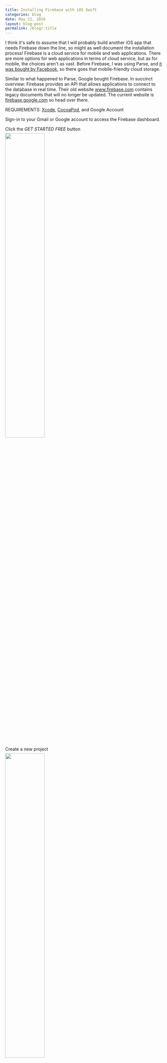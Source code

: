 ```yaml
---
title: Installing Firebase with iOS Swift
categories: blog
date: May 22, 2016
layout: blog-post
permalink: /blog/:title
---
```


I think it's safe to assume that I will probably build another iOS app that needs Firebase down the line, so might as well document the installation process! Firebase is a cloud service for mobile and web applications. There are more options for web applications in terms of cloud service, but as for mobile, the choices aren't as vast. Before Firebase, I was using Parse, and <a href="http://techcrunch.com/2013/04/25/facebook-parse/">it was bought by Facebook</a>, so there goes that mobile-friendly cloud storage. 

Similar to what happened to Parse, Google bought Firebase. In succinct overview: Firebase provides an API that allows applications to connect to the database in real time. Their old website <a href="http://www.firebase.com">www.firebase.com</a> contains legacy documents that will no longer be updated. The current website is <a href="http://firebase.google.com/">firebase.google.com</a> so head over there. 

REQUIREMENTS: <a href="https://developer.apple.com/xcode/download/">Xcode</a>, <a href="https://guides.cocoapods.org/using/getting-started.html">CocoaPod</a>, and Google Account

Sign-in to your Gmail or Google account to access the Firebase dashboard.

Click the <em>GET STARTED FREE</em> button
<img width="50%" style="display: block; margin-top: 5px" src="/assets/blogassets/052216/052216-00.png" />

Create a new project
<img width="50%" style="display: block; margin-top: 5px" src="/assets/blogassets/052216/052216-01.png" />

Enter your project name and country region
<img width="50%" style="display: block; margin-top: 5px" src="/assets/blogassets/052216/052216-02.png" />

The next page will bring you to your project dashboard--click the iOS option
<img width="50%" style="display: block; margin-top: 5px" src="/assets/blogassets/052216/052216-03.png" />

We will minimize the Google window for now, and move over to a new project in Xcode. So fire up Xcode and start a new Xcode project in Swift. We want a single view application. After hitting next, you should see this window. Fill out your product name, organization name, and organization identifier.
<img width="70%" style="display: block; margin-top: 5px" src="/assets/blogassets/052216/052216-08.png" />

Access your bundle identifier.
<img width="90%" style="display: block; margin-top: 5px" src="/assets/blogassets/052216/052216-09.png" />

Your bundle identifier will default to a combined version of your organization identifier and product name joined together by a period. You can change your bundle identifier too. I changed mine to <em>testapplication</em>.
<img width="70%" style="display: block; margin-top: 5px" src="/assets/blogassets/052216/052216-10.png" />  

Open up your browser window again, and it is now asking you to enter your bundle identifier. Copy the bundle identifer from  your Xcode project here.
<img width="50%" style="display: block; margin-top: 5px" src="/assets/blogassets/052216/052216-04.png" />  

At this step, Google automatically downloads a GoogleService-info.plist for us. A plist is a structured text file that has our Firebase configurations. If you look into our Xcode project, we also have our local plist (Information Property List Files). To read more about plist, visit the <a href="https://developer.apple.com/library/ios/documentation/General/Reference/InfoPlistKeyReference/Articles/AboutInformationPropertyListFiles.html">Apple Documentation</a>.
<img width="50%" style="display: block; margin-top: 5px" src="/assets/blogassets/052216/052216-05.png" />  

Let's go back to our Xcode project and add the plist into our project folder. Go to your Downloads directory and highlight GoogleService-info.plist. Drag this item into your project directory-- not under the blue but under the yellow folder like so. 
<img width="90%" style="display: block; margin-top: 5px" src="/assets/blogassets/052216/052216-11.png" />  

We're almost there! Head back to the browser to finish up the rest of the requirements. The window displays information about installing Firebase with CocoaPod. Alright, here is where <em>things</em> may break. Let's go!
<img width="90%" style="display: block; margin-top: 5px" src="/assets/blogassets/052216/052216-06.png" />  

Time to head over to our terminal. Go to your Xcode project's root directory. 
<img width="90%" style="display: block; margin-top: 5px" src="/assets/blogassets/052216/052216-13.png" />  

Alright, it's time to initiate our pod. Enter this command:

{% highlight bash %}
	$ pod init
{% endhighlight %}

This will create a Podfile. Open up the Podfile and add Firebase:

{% highlight python %}
platform :ios, '9.0'

# Add the correct file path to your Xcode project
xcodeproj '/folder/folder/yourproject.xcodeproj'

target 'yourprojectTests' do
	use_frameworks!
	    
	pod 'Firebase'

	target 'yourprojectTests' do
	   inherit! :search_paths
	   # Pods for testing
	end

	target 'yourprojectTests' do
	   inherit! :search_paths
	   # Pods for testing
	end
end
{% endhighlight %}

Completely close your Xcode project so hit <strong>cmd</strong> + <strong>q</strong>. Now, at your terminal install the pod:

{% highlight bash %}
	$ pod install
{% endhighlight %}

In your root directory you should see a new item <strong>"yourprojectname".xcworkspace</strong>. Open that file and you're back at Xcode again, but this time around you now have Firebase installed.</p>
<img width="90%" style="display: block; margin-top: 5px" src="/assets/blogassets/052216/052216-14.png" />  

Before we import Firebase into any class files, let's clean and build our project. To clean: hold <strong>cmd</strong> + <strong>shift</strong> then click <strong>k</strong>. Great, it's clean, now onto the build: hold <strong>cmd</strong> and click <strong>b</strong>. Under your project folder, pop over to <strong>AppDelegate.swift</strong>. Below UIKit, import Firebase and within the function didFinishingLaunchingWithOptions initiate and configure the default Firebase application:

{% highlight swift %}
import UIKit
import Firebase

@UIApplicationMain
class AppDelegate: UIResponder, UIApplicationDelegate {

    var window: UIWindow?

    func application(application: UIApplication, didFinishLaunchingWithOptions launchOptions: [NSObject: AnyObject]?) -> Bool {
        // Override point for customization after application launch.
        FIRApp.configure()
        return true
    }
{% endhighlight %}

Welp, that is it for installing a backend with Firebase in your iOS Swift application. Later on, we will use Firebase to build our own zombie photo album. Here is a <a href="https://firebase.google.com/docs/">link</a> if you want to read more about Firebase.

Cheers!
